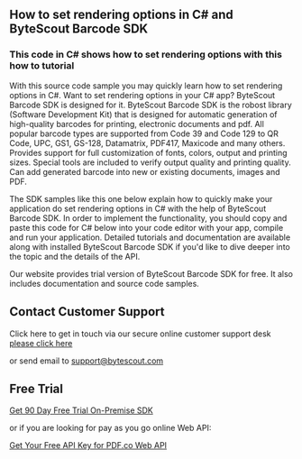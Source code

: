 ## How to set rendering options in C# and ByteScout Barcode SDK

### This code in C# shows how to set rendering options with this how to tutorial

With this source code sample you may quickly learn how to set rendering options in C#. Want to set rendering options in your C# app? ByteScout Barcode SDK is designed for it. ByteScout Barcode SDK is the robost library (Software Development Kit) that is designed for automatic generation of high-quality barcodes for printing, electronic documents and pdf. All popular barcode types are supported from Code 39 and Code 129 to QR Code, UPC, GS1, GS-128, Datamatrix, PDF417, Maxicode and many others. Provides support for full customization of fonts, colors, output and printing sizes. Special tools are included to verify output quality and printing quality. Can add generated barcode into new or existing documents, images and PDF.

The SDK samples like this one below explain how to quickly make your application do set rendering options in C# with the help of ByteScout Barcode SDK. In order to implement the functionality, you should copy and paste this code for C# below into your code editor with your app, compile and run your application. Detailed tutorials and documentation are available along with installed ByteScout Barcode SDK if you'd like to dive deeper into the topic and the details of the API.

Our website provides trial version of ByteScout Barcode SDK for free. It also includes documentation and source code samples.

## Contact Customer Support

Click here to get in touch via our secure online customer support desk [please click here](https://bytescout.zendesk.com/hc/en-us/requests/new?subject=ByteScout%20Barcode%20SDK%20Question)

or send email to [support@bytescout.com](mailto:support@bytescout.com?subject=ByteScout%20Barcode%20SDK%20Question) 

## Free Trial

[Get 90 Day Free Trial On-Premise SDK](https://bytescout.com/download/web-installer?utm_source=github-readme)

or if you are looking for pay as you go online Web API:

[Get Your Free API Key for PDF.co Web API](https://pdf.co/documentation/api?utm_source=github-readme)